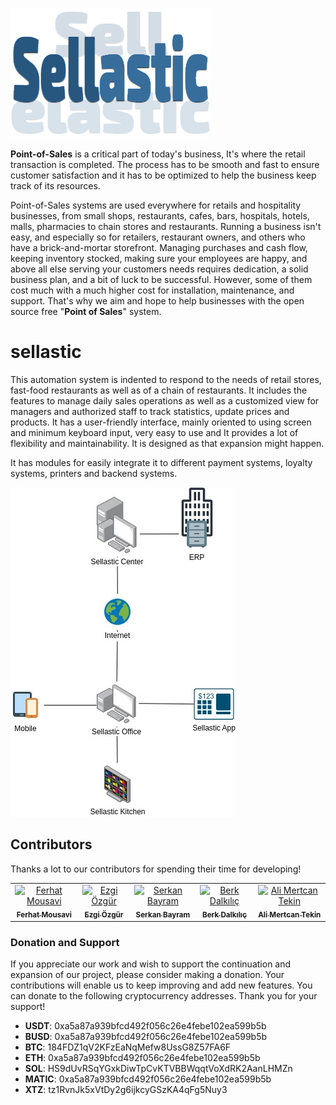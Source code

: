 ![Sellastic logo](https://raw.githubusercontent.com/Sellastic/.github/main/profile/logo.png)

**Point-of-Sales** is a critical part of today's business, It's where the retail transaction is completed. The process has to be smooth and fast to ensure customer satisfaction and it has to be optimized to help the business keep track of its resources.

Point-of-Sales systems are used everywhere for retails and hospitality businesses, from small shops, restaurants, cafes, bars, hospitals, hotels, malls, pharmacies to chain stores and restaurants. Running a business isn't easy, and especially so for retailers, restaurant owners, and others who have a brick-and-mortar storefront. Managing purchases and cash flow, keeping inventory stocked, making sure your employees are happy, and above all else serving your customers needs requires dedication, a solid business plan, and a bit of luck to be successful. However, some of them cost much with a much higher cost for installation, maintenance, and support. That's why we aim and hope to help businesses with the open source free "**Point of Sales**" system.

# sellastic

This automation system is indented to respond to the needs of retail stores, fast-food restaurants as well as of a chain of restaurants. It includes the features to manage daily sales operations as well as a customized view for managers and authorized staff to track statistics, update prices and products. It has a user-friendly interface, mainly oriented to using screen and minimum keyboard input, very easy to use and It provides a lot of flexibility and maintainability. It is designed as that expansion might happen. 

It has modules for easily integrate it to different payment systems, loyalty systems, printers and backend systems.

![Sellastic Simple Diagram](https://github.com/Sellastic/.github/blob/main/profile/sellastic_simple_diagram.jpg)

## Contributors
Thanks a lot to our contributors for spending their time for developing!

<table>
<tr>
    <td align="center">
        <a href="https://github.com/ferhat-mousavi">
            <img src="https://avatars.githubusercontent.com/u/5930760?v=4" width="100;" alt="Ferhat Mousavi"/>
            <br />
            <sub><b>Ferhat Mousavi</b></sub>
        </a>
    </td>
    <td align="center">
        <a href="https://github.com/ezgii-ozgur">
            <img src="https://avatars.githubusercontent.com/u/58365834?v=4" width="100;" alt="Ezgi Özgür"/>
            <br />
            <sub><b>Ezgi Özgür</b></sub>
        </a>
    </td>
    <td align="center">
        <a href="https://github.com/srknbyrm">
            <img src="https://avatars.githubusercontent.com/u/45545673?v=4" width="100;" alt="Serkan Bayram"/>
            <br />
            <sub><b>Serkan Bayram</b></sub>
        </a>
    </td>
    <td align="center">
        <a href="https://github.com/berkdlkc">
            <img src="https://avatars.githubusercontent.com/u/115986833?s=64&v=4" width="100;" alt="Berk Dalkılıç"/>
            <br />
            <sub><b>Berk Dalkılıç</b></sub>
        </a>
    </td>
    <td align="center">
        <a href="https://github.com/alimertcan">
            <img src="https://avatars.githubusercontent.com/u/14938957?s=64&v=4" width="100;" alt="Ali Mertcan Tekin"/>
            <br />
            <sub><b>Ali Mertcan Tekin</b></sub>
        </a>
    </td>
</tr>
</table>

### Donation and Support 
If you appreciate our work and wish to support the continuation and expansion of our project, please consider making a donation. Your contributions will enable us to keep improving and add new features. You can donate to the following cryptocurrency addresses. Thank you for your support!

* **USDT**: 0xa5a87a939bfcd492f056c26e4febe102ea599b5b
* **BUSD**: 0xa5a87a939bfcd492f056c26e4febe102ea599b5b
* **BTC**: 184FDZ1qV2KFzEaNqMefw8UssG8Z57FA6F
* **ETH**: 0xa5a87a939bfcd492f056c26e4febe102ea599b5b
* **SOL**: HS9dUvRSqYGxkDiwTpCvKTVBBWqqtVoXdRK2AanLHMZn
* **MATIC**: 0xa5a87a939bfcd492f056c26e4febe102ea599b5b
* **XTZ**: tz1RvnJk5xVtDy2g6ijkcyGSzKA4qFg5Nuy3

